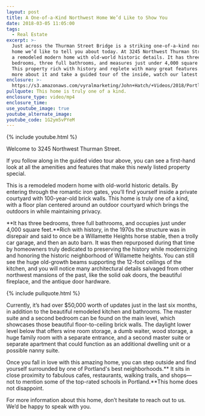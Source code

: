 ```yaml
---
layout: post
title: A One-of-a-Kind Northwest Home We’d Like to Show You
date: 2018-03-05 11:05:00
tags:
  - Real Estate
excerpt: >-
  Just across the Thurman Street Bridge is a striking one-of-a-kind northwest
  home we’d like to tell you about today. At 3245 Northwest Thurman Street lies
  a remodeled modern home with old-world historic details. It has three
  bedrooms, three full bathrooms, and measures just under 4,000 square feet.
  This property rich with history and replete with many great features. To learn
  more about it and take a guided tour of the inside, watch our latest video.
enclosure: >-
  https://s3.amazonaws.com/vyralmarketing/John+Hatch/+Videos/2018/Portland+Real+Estate+Agent-+3245+NW+Thurman+St.mp4.crdownload
pullquote: This home is truly one of a kind.
enclosure_type: video/mp4
enclosure_time:
use_youtube_image: true
youtube_alternate_image:
youtube_code: 1G2ym5vPYeM
---
```


{% include youtube.html %}

Welcome to 3245 Northwest Thurman Street.

If you follow along in the guided video tour above, you can see a first-hand look at all the amenities and features that make this newly listed property special.

This is a remodeled modern home with old-world historic details. By entering through the romantic iron gates, you’ll find yourself inside a private courtyard with 100-year-old brick walls. This home is truly one of a kind, with a floor plan centered around an outdoor courtyard which brings the outdoors in while maintaining privacy. &nbsp;

**It has three bedrooms, three full bathrooms, and occupies just under 4,000 square feet.**Rich with history, in the 1970s the structure was in disrepair and said to once be a Willamette Heights horse stable, then a trolly car garage, and then an auto barn. It was then repurposed during that time by homeowners truly dedicated to preserving the history while modernizing and honoring the historic neighborhood of Willamette heights. You can still see the huge old-growth beams supporting the 12-foot ceilings of the kitchen, and you will notice many architectural details salvaged from other northwest mansions of the past, like the solid oak doors, the beautiful fireplace, and the antique door hardware.

{% include pullquote.html %}

Currently, it’s had over $50,000 worth of updates just in the last six months, in addition to the beautiful remodeled kitchen and bathrooms. The master suite and a second bedroom can be found on the main level, which showcases those beautiful floor-to-ceiling brick walls. The daylight lower level below that offers wine room storage, a dumb waiter, wood storage, a huge family room with a separate entrance, and a second master suite or separate apartment that could function as an additional dwelling unit or a possible nanny suite.

Once you fall in love with this amazing home, you can step outside and find yourself surrounded by one of Portland's best neighborhoods.** It sits in close proximity to fabulous cafes, restaurants, walking trails, and shops—not to mention some of the top-rated schools in Portland.**This home does not disappoint.

For more information about this home, don’t hesitate to reach out to us. We’d be happy to speak with you.